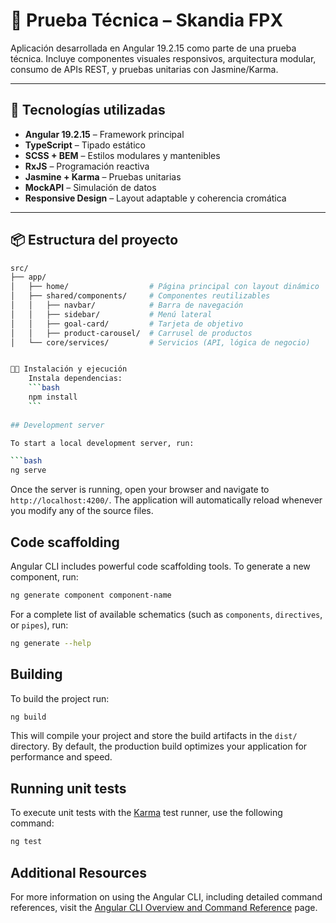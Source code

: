 # 🧪 Prueba Técnica – Skandia FPX

Aplicación desarrollada en Angular 19.2.15 como parte de una prueba técnica. Incluye componentes visuales responsivos, arquitectura modular, consumo de APIs REST, y pruebas unitarias con Jasmine/Karma.

---

## 🚀 Tecnologías utilizadas

- **Angular 19.2.15** – Framework principal
- **TypeScript** – Tipado estático
- **SCSS + BEM** – Estilos modulares y mantenibles
- **RxJS** – Programación reactiva
- **Jasmine + Karma** – Pruebas unitarias
- **MockAPI** – Simulación de datos
- **Responsive Design** – Layout adaptable y coherencia cromática

---

## 📦 Estructura del proyecto

```bash
src/
├── app/
│   ├── home/                  # Página principal con layout dinámico
│   ├── shared/components/     # Componentes reutilizables
│   │   ├── navbar/            # Barra de navegación
│   │   ├── sidebar/           # Menú lateral
│   │   ├── goal-card/         # Tarjeta de objetivo
│   │   ├── product-carousel/  # Carrusel de productos
│   └── core/services/         # Servicios (API, lógica de negocio)


🧑‍💻 Instalación y ejecución
    Instala dependencias:
    ```bash
    npm install
    ```
   
## Development server

To start a local development server, run:

```bash
ng serve
```

Once the server is running, open your browser and navigate to `http://localhost:4200/`. The application will automatically reload whenever you modify any of the source files.

## Code scaffolding

Angular CLI includes powerful code scaffolding tools. To generate a new component, run:

```bash
ng generate component component-name
```

For a complete list of available schematics (such as `components`, `directives`, or `pipes`), run:

```bash
ng generate --help
```

## Building

To build the project run:

```bash
ng build
```

This will compile your project and store the build artifacts in the `dist/` directory. By default, the production build optimizes your application for performance and speed.

## Running unit tests

To execute unit tests with the [Karma](https://karma-runner.github.io) test runner, use the following command:

```bash
ng test
```

## Additional Resources

For more information on using the Angular CLI, including detailed command references, visit the [Angular CLI Overview and Command Reference](https://angular.dev/tools/cli) page.
